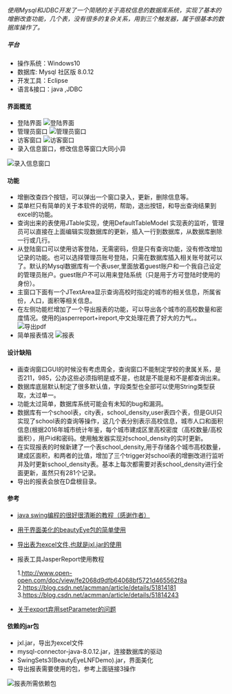 *使用Mysql和JDBC开发了一个简陋的关于高校信息的数据库系统，实现了基本的增删改查功能，几个表，没有很多的复杂关系，用到三个触发器，属于很基本的数据库操作了。*

##### 平台
+ 操作系统：Windows10
+ 数据库: Mysql 社区版 8.0.12
+  开发工具：Eclipse
+  语言&接口：java ,JDBC

#### 界面概览
+ 登陆界面
![登陆界面](https://img-blog.csdnimg.cn/20181129100741107.png?x-oss-process=image/watermark,type_ZmFuZ3poZW5naGVpdGk,shadow_10,text_aHR0cHM6Ly9ibG9nLmNzZG4ubmV0L3doaW1ld2Nt,size_16,color_FFFFFF,t_70)
+ 管理员窗口
![管理员窗口](https://img-blog.csdnimg.cn/20181129100824406.png?x-oss-process=image/watermark,type_ZmFuZ3poZW5naGVpdGk,shadow_10,text_aHR0cHM6Ly9ibG9nLmNzZG4ubmV0L3doaW1ld2Nt,size_16,color_FFFFFF,t_70)
+ 访客窗口
![访客窗口](https://img-blog.csdnimg.cn/20181129100855701.png?x-oss-process=image/watermark,type_ZmFuZ3poZW5naGVpdGk,shadow_10,text_aHR0cHM6Ly9ibG9nLmNzZG4ubmV0L3doaW1ld2Nt,size_16,color_FFFFFF,t_70)
+ 录入信息窗口，修改信息等窗口大同小异

![录入信息窗口](https://img-blog.csdnimg.cn/20181129100948159.png?x-oss-process=image/watermark,type_ZmFuZ3poZW5naGVpdGk,shadow_10,text_aHR0cHM6Ly9ibG9nLmNzZG4ubmV0L3doaW1ld2Nt,size_16,color_FFFFFF,t_70)

#### 功能
+ 增删改查四个按钮，可以弹出一个窗口录入，更新，删除信息等。
+ 菜单栏只有简单的关于本软件的说明，帮助，退出按钮，和导出查询结果到excel的功能。
+ 查询出来的表使用JTable实现，使用DefaultTableModel 实现表的监听，管理员可以直接在上面编辑实现数据库的更新，插入一行到数据库，从数据库删除一行或几行。
+ 从登陆窗口可以使用访客登陆，无需密码，但是只有查询功能，没有修改增加记录的功能。也可以选择管理员账号登陆，只需在数据库插入相关账号就可以了。默认的Mysql数据库有一个表user,里面放着guest账户和一个我自己设定的管理员账户。guest账户不可以用来登陆系统（只是用于方可登陆时使用的身份）。
+ 主窗口下面有一个JTextArea显示查询高校时指定的城市的相关信息，所属省份，人口，面积等相关信息。
+  在左侧功能栏增加了一个导出报表的功能，可以导出各个城市的高校数量和密度情况。使用的jasperreport+ireport,中文处理花费了好大的力气。。
![导出pdf](https://img-blog.csdnimg.cn/20181203132827198.png?x-oss-process=image/watermark,type_ZmFuZ3poZW5naGVpdGk,shadow_10,text_aHR0cHM6Ly9ibG9nLmNzZG4ubmV0L3doaW1ld2Nt,size_16,color_FFFFFF,t_70)
+ 简单报表情况
![报表](https://img-blog.csdnimg.cn/20181203180750216.png?x-oss-process=image/watermark,type_ZmFuZ3poZW5naGVpdGk,shadow_10,text_aHR0cHM6Ly9ibG9nLmNzZG4ubmV0L3doaW1ld2Nt,size_16,color_FFFFFF,t_70)

#### 设计缺陷
+ 画查询窗口GUI的时候没有考虑周全，查询窗口不能制定学校的隶属关系，是否211，985，公办这些必须指明是或不是，也就是不能是和不是都查询出来。
+ 数据库底层默认制定了很多默认值，字段类型也全部可以使用String类型获取，太过单一。
+ 功能太过简单，数据库系统可能会有未知的bug和漏洞。
+ 数据库有一个school表，city表，school_density,user表四个表，但是GUI只实现了school表的查询等操作，这几个表分别表示高校信息，城市人口和面积信息(根据2016年城市统计年鉴，每个城市建成区里高校密度（高校数量/高校面积），用户id和密码。使用触发器实现对school_density的实时更新。
+  在实现报表的时候新建了一个表school_density,用于存储各个城市高校数量，建成区面积，和两者的比值，增加了三个trigger对school表的增删改进行监听并及时更新school_density表。基本上每次都需要对表school_density进行全面更新，虽然只有281个记录。
+  导出的报表会放在D盘根目录。

#### 参考
+  [java swing编程的很好很清晰的教程（感谢作者）](https://blog.csdn.net/xietansheng/article/details/72814492)
+ [用于界面美化的beautyEye包的简单使用](https://github.com/JackJiang2011/beautyeye/wiki/BeautyEye-L&F%E7%AE%80%E6%98%8E%E5%BC%80%E5%8F%91%E8%80%85%E6%8C%87%E5%8D%97)
+  [导出表为excel文件,也就是jxl.jar的使用](https://blog.csdn.net/cy96151/article/details/52320024)
+ 报表工具JasperReport使用教程

	1.http://www.open-open.com/doc/view/fe2068d9dfb64068bf5721d465562f8a
	2.https://blog.csdn.net/acmman/article/details/51814181
	3.https://blog.csdn.net/acmman/article/details/51814243
+  [关于export弃用setParameter的问题](https://stackoverflow.com/questions/24117878/jasperreports-5-6-jrxlsexporter-setparameter-is-deprecated)

#### 依赖的jar包
+ jxl.jar，导出为excel文件
+ mysql-connector-java-8.0.12.jar，连接数据库的驱动
+ SwingSets3(BeautyEyeLNFDemo).jar，界面美化
+ 导出报表需要使用的包，参考上面链接3操作

![报表所需依赖包](https://img-blog.csdnimg.cn/20181203133507730.png)

